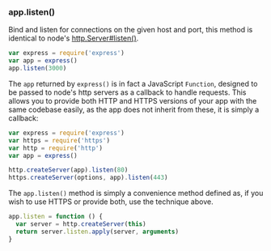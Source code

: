 <h3 id='app.listen'>app.listen()</h3>

Bind and listen for connections on the given host and port,
this method is identical to node's <a href="http://nodejs.org/api/http.html#http_server_listen_port_hostname_backlog_callback">http.Server#listen()</a>.

```js
var express = require('express')
var app = express()
app.listen(3000)
```

The `app` returned by `express()` is in fact a JavaScript
`Function`, designed to be passed to node's http servers as a callback
to handle requests. This allows you to provide both HTTP and HTTPS versions of
your app with the same codebase easily, as the app does not inherit from these,
it is simply a callback:

```js
var express = require('express')
var https = require('https')
var http = require('http')
var app = express()

http.createServer(app).listen(80)
https.createServer(options, app).listen(443)
```

The `app.listen()` method is simply a convenience method defined as,
if you wish to use HTTPS or provide both, use the technique above.

```js
app.listen = function () {
  var server = http.createServer(this)
  return server.listen.apply(server, arguments)
}
```
